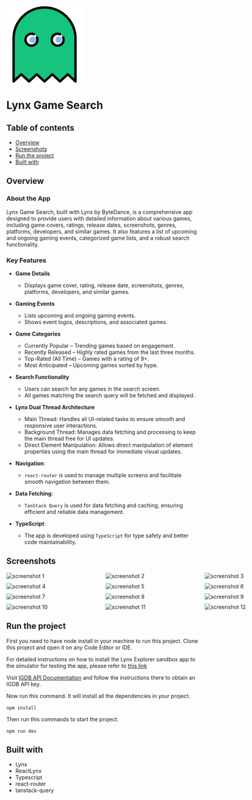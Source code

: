 <img src="src/assets/logo.png" alt="Lynx Game Search" width="200" height="200"/>

# Lynx Game Search

## Table of contents

- [Overview](#overview)
- [Screenshots](#screenshots)
- [Run the project](#run-the-project)
- [Built with](#built-with)

## Overview

### About the App

Lynx Game Search, built with Lynx by ByteDance, is a comprehensive app designed to provide users with detailed information about various games, including game covers, ratings, release dates, screenshots, genres, platforms, developers, and similar games. It also features a list of upcoming and ongoing gaming events, categorized game lists, and a robust search functionality.

### Key Features

- **Game Details**
  - Displays game cover, rating, release date, screenshots, genres, platforms, developers, and similar games.

- **Gaming Events**
	- Lists upcoming and ongoing gaming events.
	- Shows event logos, descriptions, and associated games.

- **Game Categories**
	- Currently Popular – Trending games based on engagement.
	- Recently Released – Highly rated games from the last three months.
	- Top-Rated (All Time) – Games with a rating of 9+.
	- Most Anticipated – Upcoming games sorted by hype.

- **Search Functionality**
  - Users can search for any games in the search screen.
  - All games matching the search query will be fetched and displayed.

- **Lynx Dual Thread Architecture**
	- Main Thread: Handles all UI-related tasks to ensure smooth and responsive user interactions.
	- Background Thread: Manages data fetching and processing to keep the main thread free for UI updates.
	- Direct Element Manipulation: Allows direct manipulation of element properties using the main thread for immediate visual updates.

- **Navigation**:
  - `react-router` is used to manage multiple screens and facilitate smooth navigation between them.

- **Data Fetching**:
  - `TanStack Query` is used for data fetching and caching, ensuring efficient and reliable data management.

- **TypeScript**:
  - The app is developed using `TypeScript` for type safety and better code maintainability.

## Screenshots

<div style="display: grid; grid-template-columns: repeat(3, 1fr); gap: 10px;">
    <img src="https://i.imgur.com/HEIBcYW.png" alt="screenshot 1" width="250"/>
    <img src="https://i.imgur.com/EeznSXM.png" alt="screenshot 2" width="250"/>
    <img src="https://i.imgur.com/jjNkUj2.png" alt="screenshot 3" width="250"/>
    <img src="https://i.imgur.com/rOgHh2P.png" alt="screenshot 4" width="250"/>
    <img src="https://i.imgur.com/rDlnSDJ.png" alt="screenshot 5" width="250"/>
    <img src="https://i.imgur.com/hJPDsHp.png" alt="screenshot 6" width="250"/>
    <img src="https://i.imgur.com/Kc6xrw4.png" alt="screenshot 7" width="250"/>
    <img src="https://i.imgur.com/27TkdYS.png" alt="screenshot 8" width="250"/>
    <img src="https://i.imgur.com/iviTRCc.png" alt="screenshot 9" width="250"/>
    <img src="https://i.imgur.com/1UhNrJ0.png" alt="screenshot 10" width="250"/>
    <img src="https://i.imgur.com/ECOePPR.png" alt="screenshot 11" width="250"/>
    <img src="https://i.imgur.com/xUxQEhX.png" alt="screenshot 12" width="250"/>
</div>


## Run the project

First you need to have node install in your machine to run this project.
Clone this project and open it on any Code Editor or IDE.

For detailed instructions on how to install the Lynx Explorer sandbox app to the simulator for testing the app, please refer to [this link](https://lynxjs.org/guide/start/quick-start.html#ios-simulator-platform=macos-arm64,explorer-platform=ios-simulator)

Visit [IGDB API Documentation](https://api-docs.igdb.com/#getting-started) and follow the instructions there to obtain an IGDB API key.

Now run this command. It will install all the dependencies in your project.

```
npm install
```

Then run this commands to start the project.

```
npm run dev
```

## Built with

- Lynx
- ReactLynx
- Typescript
- react-router
- tanstack-query
